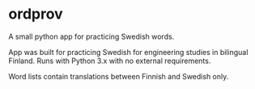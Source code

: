 # ordprov
A small python app for practicing Swedish words.

App was built for practicing Swedish for engineering studies in bilingual Finland.
Runs with Python 3.x with no external requirements.

Word lists contain translations between Finnish and Swedish only.
